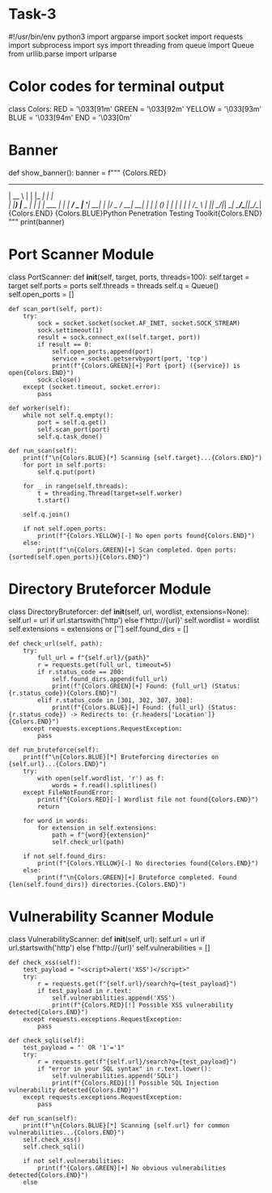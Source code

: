 # Task-3
#!/usr/bin/env python3
import argparse
import socket
import requests
import subprocess
import sys
import threading
from queue import Queue
from urllib.parse import urlparse

# Color codes for terminal output
class Colors:
    RED = '\033[91m'
    GREEN = '\033[92m'
    YELLOW = '\033[93m'
    BLUE = '\033[94m'
    END = '\033[0m'

# Banner
def show_banner():
    banner = f"""
{Colors.RED}
  _____           _      _____         _   
 |  __ \         | |    |_   _|       | |  
 | |__) |__  _ __| |_     | | ___  ___| |_ 
 |  ___/ _ \| '__| __|    | |/ _ \/ __| __|
 | |  | (_) | |  | |_    _| |  __/\__ \ |_ 
 |_|   \___/|_|   \__|   \___/\___||___/\__|
{Colors.END}
{Colors.BLUE}Python Penetration Testing Toolkit{Colors.END}
    """
    print(banner)

# Port Scanner Module
class PortScanner:
    def __init__(self, target, ports, threads=100):
        self.target = target
        self.ports = ports
        self.threads = threads
        self.q = Queue()
        self.open_ports = []

    def scan_port(self, port):
        try:
            sock = socket.socket(socket.AF_INET, socket.SOCK_STREAM)
            sock.settimeout(1)
            result = sock.connect_ex((self.target, port))
            if result == 0:
                self.open_ports.append(port)
                service = socket.getservbyport(port, 'tcp')
                print(f"{Colors.GREEN}[+] Port {port} ({service}) is open{Colors.END}")
            sock.close()
        except (socket.timeout, socket.error):
            pass

    def worker(self):
        while not self.q.empty():
            port = self.q.get()
            self.scan_port(port)
            self.q.task_done()

    def run_scan(self):
        print(f"\n{Colors.BLUE}[*] Scanning {self.target}...{Colors.END}")
        for port in self.ports:
            self.q.put(port)
        
        for _ in range(self.threads):
            t = threading.Thread(target=self.worker)
            t.start()
        
        self.q.join()
        
        if not self.open_ports:
            print(f"{Colors.YELLOW}[-] No open ports found{Colors.END}")
        else:
            print(f"\n{Colors.GREEN}[+] Scan completed. Open ports: {sorted(self.open_ports)}{Colors.END}")

# Directory Bruteforcer Module
class DirectoryBruteforcer:
    def __init__(self, url, wordlist, extensions=None):
        self.url = url if url.startswith('http') else f'http://{url}'
        self.wordlist = wordlist
        self.extensions = extensions or ['']
        self.found_dirs = []

    def check_url(self, path):
        try:
            full_url = f"{self.url}/{path}"
            r = requests.get(full_url, timeout=5)
            if r.status_code == 200:
                self.found_dirs.append(full_url)
                print(f"{Colors.GREEN}[+] Found: {full_url} (Status: {r.status_code}){Colors.END}")
            elif r.status_code in [301, 302, 307, 308]:
                print(f"{Colors.BLUE}[+] Found: {full_url} (Status: {r.status_code}) -> Redirects to: {r.headers['Location']}{Colors.END}")
        except requests.exceptions.RequestException:
            pass

    def run_bruteforce(self):
        print(f"\n{Colors.BLUE}[*] Bruteforcing directories on {self.url}...{Colors.END}")
        try:
            with open(self.wordlist, 'r') as f:
                words = f.read().splitlines()
        except FileNotFoundError:
            print(f"{Colors.RED}[-] Wordlist file not found{Colors.END}")
            return

        for word in words:
            for extension in self.extensions:
                path = f"{word}{extension}"
                self.check_url(path)
        
        if not self.found_dirs:
            print(f"{Colors.YELLOW}[-] No directories found{Colors.END}")
        else:
            print(f"\n{Colors.GREEN}[+] Bruteforce completed. Found {len(self.found_dirs)} directories.{Colors.END}")

# Vulnerability Scanner Module
class VulnerabilityScanner:
    def __init__(self, url):
        self.url = url if url.startswith('http') else f'http://{url}'
        self.vulnerabilities = []

    def check_xss(self):
        test_payload = "<script>alert('XSS')</script>"
        try:
            r = requests.get(f"{self.url}/search?q={test_payload}")
            if test_payload in r.text:
                self.vulnerabilities.append('XSS')
                print(f"{Colors.RED}[!] Possible XSS vulnerability detected{Colors.END}")
        except requests.exceptions.RequestException:
            pass

    def check_sqli(self):
        test_payload = "' OR '1'='1"
        try:
            r = requests.get(f"{self.url}/search?q={test_payload}")
            if "error in your SQL syntax" in r.text.lower():
                self.vulnerabilities.append('SQLi')
                print(f"{Colors.RED}[!] Possible SQL Injection vulnerability detected{Colors.END}")
        except requests.exceptions.RequestException:
            pass

    def run_scan(self):
        print(f"\n{Colors.BLUE}[*] Scanning {self.url} for common vulnerabilities...{Colors.END}")
        self.check_xss()
        self.check_sqli()
        
        if not self.vulnerabilities:
            print(f"{Colors.GREEN}[+] No obvious vulnerabilities detected{Colors.END}")
        else
